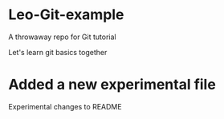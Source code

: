 # Leo-Git-example
A throwaway repo for Git tutorial

Let's learn git basics together

# Added a new experimental file
Experimental changes to README